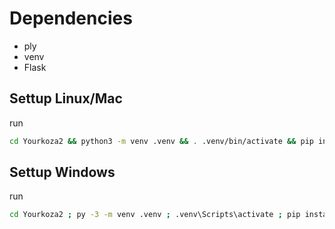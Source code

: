 # Dependencies  

- ply
- venv
- Flask

## Settup Linux/Mac

run

```sh
cd Yourkoza2 && python3 -m venv .venv && . .venv/bin/activate && pip install Flask && pip install ply
```

## Settup Windows

run

```bash
cd Yourkoza2 ; py -3 -m venv .venv ; .venv\Scripts\activate ; pip install Flask ; pip install ply
```
